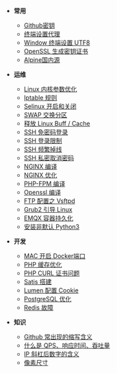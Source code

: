 - **常用**
  - [Github密钥](notes/Github密钥.md)
  - [终端设置代理](notes/终端设置代理)
  - [Window 终端设置 UTF8](notes/Window终端设置UTF8)
  - [OpenSSL 生成密钥证书](notes/OpenSSL生成密钥证书)
  - [Alpine国内源](notes/Alpine国内源)

- **运维**
  - [Linux 内核参数优化](notes/Linux内核参数优化)
  - [Iptable 规则](notes/Iptable规则)
  - [Selinux 开启和关闭](notes/Selinux开启和关闭)
  - [SWAP 交换分区](notes/SWAP交换分区)
  - [释放 Linux Buff / Cache](notes/释放LinuxBuffCache)
  - [SSH 免密码登录](notes/SSH免密码登录)
  - [SSH 登录限制](notes/SSH登录限制)
  - [SSH 频繁掉线](notes/SSH频繁掉线)
  - [SSH 私密取消密码](notes/SSH私密取消密码)
  - [NGINX 编译](notes/NGINX编译)
  - [NGINX 优化](notes/NGINX优化)
  - [PHP-FPM 编译](notes/PHP-FPM编译)
  - [Openssl 编译](notes/OpensSSL编译)
  - [FTP 配置之 Vsftpd](notes/FTP配置之Vsftpd)
  - [Grub2 引导 Linux](notes/grub2引导Linux系统)
  - [EMQX 容器持久化](notes/EMQX容器持久化.md)
  - [安装非默认 Python3](notes/安装非默认Python3)
  
- **开发**
  - [MAC 开启 Docker端口](notes/MAC开启Docker端口)
  - [PHP 缓存优化](notes/PHP缓存优化)
  - [PHP CURL 证书问题](notes/PHPCURL证书问题)
  - [Satis 搭建](notes/搭建Satis私有Packagist)
  - [Lumen 配置 Cookie](notes/Lumen增加Cookie)
  - [PostgreSQL 优化](notes/PostgreSQL优化)
  - [Redis 故障](notes/Redis故障)

- **知识**
  - [Github 常出现的缩写含义](notes/Github常出现的缩写含义)
  - [什么是 QPS、响应时间、吞吐量](notes/什么是QPS响应时间吞吐量)
  - [IP 斜杠后数字的含义](notes/IP斜杠后数字的含义)
  - [像素尺寸](notes/像素尺寸)

